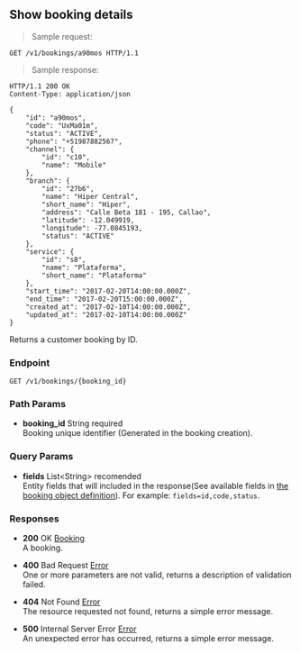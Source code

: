 
## Show booking details

> Sample request:

```http
GET /v1/bookings/a90mos HTTP/1.1
```

> Sample response:

```http
HTTP/1.1 200 OK
Content-Type: application/json

{
    "id": "a90mos",
    "code": "UxMa01m",
    "status": "ACTIVE",
    "phone": "+51987882567",
    "channel": {
        "id": "c10",
        "name": "Mobile"
    },
    "branch": {
        "id": "27b6",
        "name": "Hiper Central",
        "short_name": "Hiper",
        "address": "Calle Beta 181 - 195, Callao",
        "latitude": -12.049919,
        "longitude": -77.0845193,
        "status": "ACTIVE"
    },
    "service": {
        "id": "s8",
        "name": "Plataforma",
        "short_name": "Plataforma"
    },
    "start_time": "2017-02-20T14:00:00.000Z",
    "end_time": "2017-02-20T15:00:00.000Z",
    "created_at": "2017-02-10T14:00:00.000Z",
    "updated_at": "2017-02-10T14:00:00.000Z"
}
```

Returns a customer booking by ID.

### Endpoint

`GET /v1/bookings/{booking_id}`

### Path Params

* **booking_id** <span class="param-type">String</span> <span class="required-param">required</span><br>
Booking unique identifier (Generated in the booking creation).

### Query Params

* **fields** <span class="param-type">List\<String\></span> <span class="recomended-param">recomended</span><br>
Entity fields that will included in the response(See available fields in [the booking object definition](#booking)). For example: `fields=id,code,status`.

### Responses

* **200** <span class="verb-description">OK</span> <span class="param-type">[Booking](#booking)</span><br>
A booking.

* **400** <span class="verb-description">Bad Request</span> <span class="param-type">[Error](#error)</span><br>
One or more parameters are not valid, returns a description of validation failed.

* **404** <span class="verb-description">Not Found</span> <span class="param-type">[Error](#error)</span><br>
The resource requested not found, returns a simple error message.

* **500** <span class="verb-description">Internal Server Error</span> <span class="param-type">[Error](#error)</span><br>
An unexpected error has occurred, returns a simple error message.
